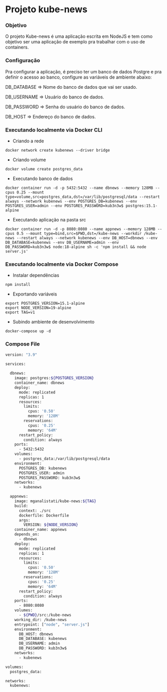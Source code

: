 # Projeto kube-news

### Objetivo
O projeto Kube-news é uma aplicação escrita em NodeJS e tem como objetivo ser uma aplicação de exemplo pra trabalhar com o uso de containers.

### Configuração
Pra configurar a aplicação, é preciso ter um banco de dados Postgre e pra definir o acesso ao banco, configure as variáveis de ambiente abaixo:

DB_DATABASE => Nome do banco de dados que vai ser usado.

DB_USERNAME => Usuário do banco de dados.

DB_PASSWORD => Senha do usuário do banco de dados.

DB_HOST => Endereço do banco de dados.

### Executando localmente via Docker CLI
* Criando a rede
```
docker network create kubenews --driver bridge
```
* Criando volume
```
docker volume create postgres_data 
```
* Executando banco de dados
```
docker container run -d -p 5432:5432 --name dbnews --memory 128MB --cpus 0.25 --mount type=volume,src=postgres_data,dst=/var/lib/postgresql/data --restart always --network kubenews --env POSTGRES_DB=kubenews --env POSTGRES_USER=admin --env POSTGRES_PASSWORD=kub3n3w$ postgres:15.1-alpine
```
* Executando aplicação na pasta src
```
docker container run -d -p 8080:8080 --name appnews --memory 128MB --cpus 0.5 --mount type=bind,src=$PWD,dst=/kube-news --workdir /kube-news --restart always --network kubenews --env DB_HOST=dbnews --env DB_DATABASE=kubenews --env DB_USERNAME=admin --env DB_PASSWORD=kub3n3w$ node:18-alpine sh -c 'npm install && node server.js'
```
### Executando localmente via Docker Compose
* Instalar dependências
```
npm install
```
* Exportando variáveis
```
export POSTGRES_VERSION=15.1-alpine
export NODE_VERSION=19-alpine
export TAG=v1
```
* Subindo ambiente de desenvolvimento
```
docker-compose up -d
```
### Compose File

```bash
version: "3.9"

services:
  
  dbnews:
    image: postgres:${POSTGRES_VERSION}
    container_name: dbnews
    deploy:
      mode: replicated
      replicas: 1
      resources:
        limits:
          cpus: '0.50'
          memory: '128M'
        reservations:
          cpus: '0.25'
          memory: '64M'  
      restart_policy: 
        condition: always
    ports:
      - 5432:5432
    volumes:
      - postgres_data:/var/lib/postgresql/data  
    environment:
      POSTGRES_DB: kubenews
      POSTGRES_USER: admin
      POSTGRES_PASSWORD: kub3n3w$
    networks:
      - kubenews

  appnews:
    image: mganalistati/kube-news:${TAG}
    build:
      context: ./src
      dockerfile: Dockerfile
      args:
        VERSION: ${NODE_VERSION}   
    container_name: appnews
    depends_on:
      - dbnews
    deploy:
      mode: replicated
      replicas: 1
      resources:
        limits:
          cpus: '0.50'
          memory: '128M'
        reservations:
          cpus: '0.25'
          memory: '64M'
      restart_policy:
        condition: always
    ports:
      - 8080:8080
    volumes:
      - ${PWD}/src:/kube-news
    working_dir: /kube-news
    entrypoint: ["node", "server.js"]  
    environment:
      DB_HOST: dbnews
      DB_DATABASE: kubenews
      DB_USERNAME: admin
      DB_PASSWORD: kub3n3w$
    networks:
      - kubenews

volumes:
  postgres_data:

networks:
  kubenews:
```
